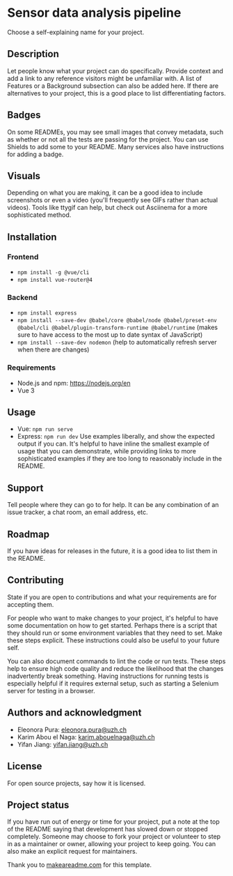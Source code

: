 # Sensor data analysis pipeline
Choose a self-explaining name for your project.

## Description
Let people know what your project can do specifically. Provide context and add a link to any reference visitors might be unfamiliar with. A list of Features or a Background subsection can also be added here. If there are alternatives to your project, this is a good place to list differentiating factors.

## Badges
On some READMEs, you may see small images that convey metadata, such as whether or not all the tests are passing for the project. You can use Shields to add some to your README. Many services also have instructions for adding a badge.

## Visuals
Depending on what you are making, it can be a good idea to include screenshots or even a video (you'll frequently see GIFs rather than actual videos). Tools like ttygif can help, but check out Asciinema for a more sophisticated method.

## Installation
### Frontend
- ``npm install -g @vue/cli``
- ``npm install vue-router@4``

### Backend
- ``npm install express``
- ``npm install --save-dev @babel/core @babel/node @babel/preset-env @babel/cli @babel/plugin-transform-runtime @babel/runtime`` (makes sure to have access to the most up to date syntax of JavaScript)
- ``npm install --save-dev nodemon`` (help to automatically refresh server when there are changes)


### Requirements

- Node.js and npm: https://nodejs.org/en
- Vue 3

## Usage
- Vue: ``npm run serve``
- Express: ``npm run dev``
Use examples liberally, and show the expected output if you can. It's helpful to have inline the smallest example of usage that you can demonstrate, while providing links to more sophisticated examples if they are too long to reasonably include in the README.

## Support
Tell people where they can go to for help. It can be any combination of an issue tracker, a chat room, an email address, etc.

## Roadmap
If you have ideas for releases in the future, it is a good idea to list them in the README.

## Contributing
State if you are open to contributions and what your requirements are for accepting them.

For people who want to make changes to your project, it's helpful to have some documentation on how to get started. Perhaps there is a script that they should run or some environment variables that they need to set. Make these steps explicit. These instructions could also be useful to your future self.

You can also document commands to lint the code or run tests. These steps help to ensure high code quality and reduce the likelihood that the changes inadvertently break something. Having instructions for running tests is especially helpful if it requires external setup, such as starting a Selenium server for testing in a browser.

## Authors and acknowledgment
- Eleonora Pura: eleonora.pura@uzh.ch
- Karim Abou el Naga: karim.abouelnaga@uzh.ch
- Yifan Jiang: yifan.jiang@uzh.ch

## License
For open source projects, say how it is licensed.

## Project status
If you have run out of energy or time for your project, put a note at the top of the README saying that development has slowed down or stopped completely. Someone may choose to fork your project or volunteer to step in as a maintainer or owner, allowing your project to keep going. You can also make an explicit request for maintainers.


Thank you to [makeareadme.com](https://www.makeareadme.com/) for this template.

